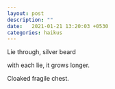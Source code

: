 ```yaml
---
layout: post
description: ""
date:   2021-01-21 13:20:03 +0530
categories: haikus
---
```

Lie through, silver beard

with each lie, it grows longer.

Cloaked fragile chest.
